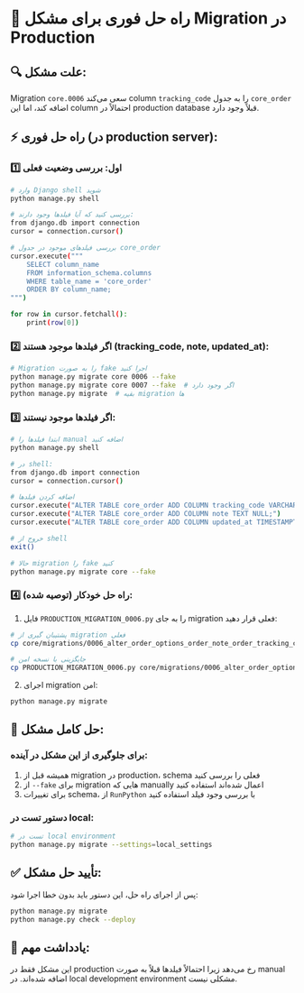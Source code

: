 # 🚨 راه حل فوری برای مشکل Migration در Production

## 🔍 علت مشکل:
Migration `core.0006` سعی می‌کند column `tracking_code` را به جدول `core_order` اضافه کند، اما این column احتمالاً در production database قبلاً وجود دارد.

## ⚡ راه حل فوری (در production server):

### 1️⃣ اول: بررسی وضعیت فعلی
```bash
# وارد Django shell شوید
python manage.py shell

# بررسی کنید که آیا فیلدها وجود دارند:
from django.db import connection
cursor = connection.cursor()

# بررسی فیلدهای موجود در جدول core_order
cursor.execute("""
    SELECT column_name 
    FROM information_schema.columns 
    WHERE table_name = 'core_order'
    ORDER BY column_name;
""")

for row in cursor.fetchall():
    print(row[0])
```

### 2️⃣ اگر فیلدها موجود هستند (tracking_code, note, updated_at):
```bash
# Migration را به صورت fake اجرا کنید
python manage.py migrate core 0006 --fake
python manage.py migrate core 0007 --fake  # اگر وجود دارد
python manage.py migrate  # بقیه migration ها
```

### 3️⃣ اگر فیلدها موجود نیستند:
```bash
# ابتدا فیلدها را manual اضافه کنید
python manage.py shell

# در shell:
from django.db import connection
cursor = connection.cursor()

# اضافه کردن فیلدها
cursor.execute("ALTER TABLE core_order ADD COLUMN tracking_code VARCHAR(100) NULL;")
cursor.execute("ALTER TABLE core_order ADD COLUMN note TEXT NULL;")  
cursor.execute("ALTER TABLE core_order ADD COLUMN updated_at TIMESTAMPTZ DEFAULT NOW();")

# خروج از shell
exit()

# حالا migration را fake کنید
python manage.py migrate core --fake
```

### 4️⃣ راه حل خودکار (توصیه شده):

1. فایل `PRODUCTION_MIGRATION_0006.py` را به جای migration فعلی قرار دهید:
```bash
# پشتیبان گیری از migration فعلی  
cp core/migrations/0006_alter_order_options_order_note_order_tracking_code_and_more.py core/migrations/0006_backup.py

# جایگزینی با نسخه امن
cp PRODUCTION_MIGRATION_0006.py core/migrations/0006_alter_order_options_order_note_order_tracking_code_and_more.py
```

2. اجرای migration امن:
```bash
python manage.py migrate
```

## 🔧 حل کامل مشکل:

### برای جلوگیری از این مشکل در آینده:
1. همیشه قبل از migration در production، schema فعلی را بررسی کنید
2. از `--fake` برای migration هایی که manually اعمال شده‌اند استفاده کنید
3. برای تغییرات schema، از `RunPython` با بررسی وجود فیلد استفاده کنید

### دستور تست در local:
```bash  
# تست در local environment
python manage.py migrate --settings=local_settings
```

## ✅ تأیید حل مشکل:
پس از اجرای راه حل، این دستور باید بدون خطا اجرا شود:
```bash
python manage.py migrate
python manage.py check --deploy
```

## 📝 یادداشت مهم:
این مشکل فقط در production رخ می‌دهد زیرا احتمالاً فیلدها قبلاً به صورت manual اضافه شده‌اند. در local development environment مشکلی نیست.